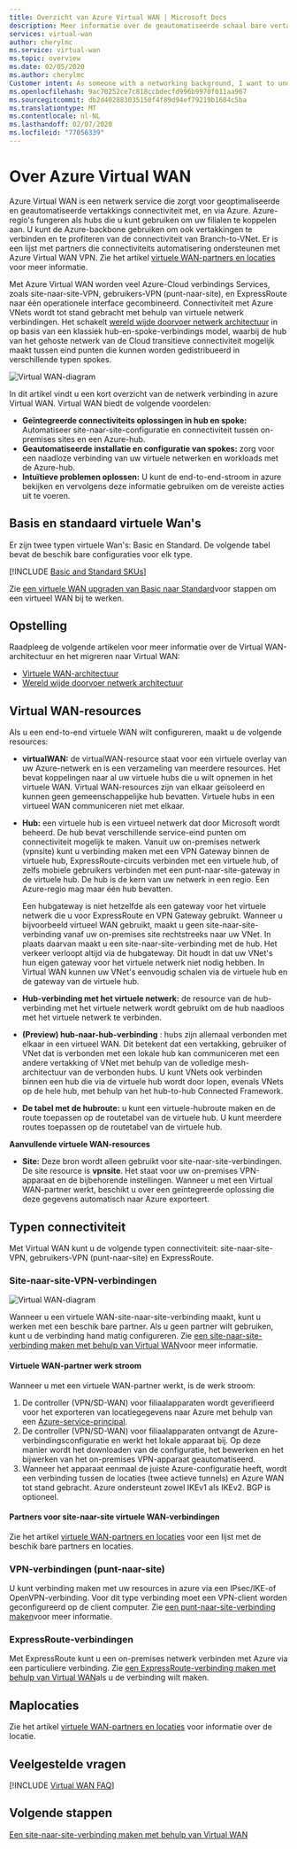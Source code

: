 ```yaml
---
title: Overzicht van Azure Virtual WAN | Microsoft Docs
description: Meer informatie over de geautomatiseerde schaal bare vertakking-to-Branch connectiviteit van Virtual WAN, beschik bare regio's en partners.
services: virtual-wan
author: cherylmc
ms.service: virtual-wan
ms.topic: overview
ms.date: 02/05/2020
ms.author: cherylmc
Customer intent: As someone with a networking background, I want to understand what Virtual WAN is and if it is the right choice for my Azure network.
ms.openlocfilehash: 9ac70252ce7c818ccbdecfd996b9970f011aa967
ms.sourcegitcommit: db2d402883035150f4f89d94ef79219b1604c5ba
ms.translationtype: MT
ms.contentlocale: nl-NL
ms.lasthandoff: 02/07/2020
ms.locfileid: "77056339"
---
```

# <a name="about-azure-virtual-wan"></a>Over Azure Virtual WAN

Azure Virtual WAN is een netwerk service die zorgt voor geoptimaliseerde en geautomatiseerde vertakkings connectiviteit met, en via Azure. Azure-regio's fungeren als hubs die u kunt gebruiken om uw filialen te koppelen aan. U kunt de Azure-backbone gebruiken om ook vertakkingen te verbinden en te profiteren van de connectiviteit van Branch-to-VNet. Er is een lijst met partners die connectiviteits automatisering ondersteunen met Azure Virtual WAN VPN. Zie het artikel [virtuele WAN-partners en locaties](virtual-wan-locations-partners.md) voor meer informatie.

Met Azure Virtual WAN worden veel Azure-Cloud verbindings Services, zoals site-naar-site-VPN, gebruikers-VPN (punt-naar-site), en ExpressRoute naar één operationele interface gecombineerd. Connectiviteit met Azure VNets wordt tot stand gebracht met behulp van virtuele netwerk verbindingen. Het schakelt [wereld wijde doorvoer netwerk architectuur](virtual-wan-global-transit-network-architecture.md) in op basis van een klassiek hub-en-spoke-verbindings model, waarbij de hub van het gehoste netwerk van de Cloud transitieve connectiviteit mogelijk maakt tussen eind punten die kunnen worden gedistribueerd in verschillende typen spokes.

![Virtual WAN-diagram](./media/virtual-wan-about/virtualwan1.png)

In dit artikel vindt u een kort overzicht van de netwerk verbinding in azure Virtual WAN. Virtual WAN biedt de volgende voordelen:

* **Geïntegreerde connectiviteits oplossingen in hub en spoke:** Automatiseer site-naar-site-configuratie en connectiviteit tussen on-premises sites en een Azure-hub.
* **Geautomatiseerde installatie en configuratie van spokes:** zorg voor een naadloze verbinding van uw virtuele netwerken en workloads met de Azure-hub.
* **Intuïtieve problemen oplossen:** U kunt de end-to-end-stroom in azure bekijken en vervolgens deze informatie gebruiken om de vereiste acties uit te voeren.

## <a name="basicstandard"></a>Basis en standaard virtuele Wan's

Er zijn twee typen virtuele Wan's: Basic en Standard. De volgende tabel bevat de beschik bare configuraties voor elk type.

[!INCLUDE [Basic and Standard SKUs](../../includes/virtual-wan-standard-basic-include.md)]

Zie [een virtuele WAN upgraden van Basic naar Standard](upgrade-virtual-wan.md)voor stappen om een virtueel WAN bij te werken.

## <a name="architecture"></a>Opstelling

Raadpleeg de volgende artikelen voor meer informatie over de Virtual WAN-architectuur en het migreren naar Virtual WAN:

* [Virtuele WAN-architectuur](migrate-from-hub-spoke-topology.md)
* [Wereld wijde doorvoer netwerk architectuur](virtual-wan-global-transit-network-architecture.md)

## <a name="resources"></a>Virtual WAN-resources

Als u een end-to-end virtuele WAN wilt configureren, maakt u de volgende resources:

* **virtualWAN:** de virtualWAN-resource staat voor een virtuele overlay van uw Azure-netwerk en is een verzameling van meerdere resources. Het bevat koppelingen naar al uw virtuele hubs die u wilt opnemen in het virtuele WAN. Virtual WAN-resources zijn van elkaar geïsoleerd en kunnen geen gemeenschappelijke hub bevatten. Virtuele hubs in een virtueel WAN communiceren niet met elkaar.

* **Hub:** een virtuele hub is een virtueel netwerk dat door Microsoft wordt beheerd. De hub bevat verschillende service-eind punten om connectiviteit mogelijk te maken. Vanuit uw on-premises netwerk (vpnsite) kunt u verbinding maken met een VPN Gateway binnen de virtuele hub, ExpressRoute-circuits verbinden met een virtuele hub, of zelfs mobiele gebruikers verbinden met een punt-naar-site-gateway in de virtuele hub. De hub is de kern van uw netwerk in een regio. Een Azure-regio mag maar één hub bevatten.

  Een hubgateway is niet hetzelfde als een gateway voor het virtuele netwerk die u voor ExpressRoute en VPN Gateway gebruikt. Wanneer u bijvoorbeeld virtueel WAN gebruikt, maakt u geen site-naar-site-verbinding vanaf uw on-premises site rechtstreeks naar uw VNet. In plaats daarvan maakt u een site-naar-site-verbinding met de hub. Het verkeer verloopt altijd via de hubgateway. Dit houdt in dat uw VNet's hun eigen gateway voor het virtuele netwerk niet nodig hebben. In Virtual WAN kunnen uw VNet's eenvoudig schalen via de virtuele hub en de gateway van de virtuele hub.

* **Hub-verbinding met het virtuele netwerk:** de resource van de hub-verbinding met het virtuele netwerk wordt gebruikt om de hub naadloos met het virtuele netwerk te verbinden.

* **(Preview) hub-naar-hub-verbinding** : hubs zijn allemaal verbonden met elkaar in een virtueel WAN. Dit betekent dat een vertakking, gebruiker of VNet dat is verbonden met een lokale hub kan communiceren met een andere vertakking of VNet met behulp van de volledige mesh-architectuur van de verbonden hubs. U kunt VNets ook verbinden binnen een hub die via de virtuele hub wordt door lopen, evenals VNets op de hele hub, met behulp van het hub-to-hub Connected Framework.

* **De tabel met de hubroute:** u kunt een virtuele-hubroute maken en de route toepassen op de routetabel van de virtuele hub. U kunt meerdere routes toepassen op de routetabel van de virtuele hub.

**Aanvullende virtuele WAN-resources**

  * **Site:** Deze bron wordt alleen gebruikt voor site-naar-site-verbindingen. De site resource is **vpnsite**. Het staat voor uw on-premises VPN-apparaat en de bijbehorende instellingen. Wanneer u met een Virtual WAN-partner werkt, beschikt u over een geïntegreerde oplossing die deze gegevens automatisch naar Azure exporteert.

## <a name="connectivity"></a>Typen connectiviteit

Met Virtual WAN kunt u de volgende typen connectiviteit: site-naar-site-VPN, gebruikers-VPN (punt-naar-site) en ExpressRoute.

### <a name="s2s"></a>Site-naar-site-VPN-verbindingen

![Virtual WAN-diagram](./media/virtual-wan-about/virtualwan.png)

Wanneer u een virtuele WAN-site-naar-site-verbinding maakt, kunt u werken met een beschik bare partner. Als u geen partner wilt gebruiken, kunt u de verbinding hand matig configureren. Zie [een site-naar-site-verbinding maken met behulp van Virtual WAN](virtual-wan-site-to-site-portal.md)voor meer informatie.

#### <a name="s2spartner"></a>Virtuele WAN-partner werk stroom

Wanneer u met een virtuele WAN-partner werkt, is de werk stroom:

1. De controller (VPN/SD-WAN) voor filiaalapparaten wordt geverifieerd voor het exporteren van locatiegegevens naar Azure met behulp van een [Azure-service-principal](../active-directory/develop/howto-create-service-principal-portal.md).
2. De controller (VPN/SD-WAN) voor filiaalapparaten ontvangt de Azure-verbindingsconfiguratie en werkt het lokale apparaat bij. Op deze manier wordt het downloaden van de configuratie, het bewerken en het bijwerken van het on-premises VPN-apparaat geautomatiseerd.
3. Wanneer het apparaat eenmaal de juiste Azure-configuratie heeft, wordt een verbinding tussen de locaties (twee actieve tunnels) en Azure WAN tot stand gebracht. Azure ondersteunt zowel IKEv1 als IKEv2. BGP is optioneel.

#### <a name="partners"></a>Partners voor site-naar-site virtuele WAN-verbindingen

Zie het artikel [virtuele WAN-partners en locaties](virtual-wan-locations-partners.md) voor een lijst met de beschik bare partners en locaties.

### <a name="uservpn"></a>VPN-verbindingen (punt-naar-site)

U kunt verbinding maken met uw resources in azure via een IPsec/IKE-of OpenVPN-verbinding. Voor dit type verbinding moet een VPN-client worden geconfigureerd op de client computer. Zie [een punt-naar-site-verbinding maken](virtual-wan-point-to-site-portal.md)voor meer informatie.

### <a name="er"></a>ExpressRoute-verbindingen
Met ExpressRoute kunt u een on-premises netwerk verbinden met Azure via een particuliere verbinding. Zie [een ExpressRoute-verbinding maken met behulp van Virtual WAN](virtual-wan-expressroute-portal.md)als u de verbinding wilt maken.

## <a name="locations"></a>Maplocaties

Zie het artikel [virtuele WAN-partners en locaties](virtual-wan-locations-partners.md) voor informatie over de locatie.

## <a name="faq"></a>Veelgestelde vragen

[!INCLUDE [Virtual WAN FAQ](../../includes/virtual-wan-faq-include.md)]

## <a name="next-steps"></a>Volgende stappen

[Een site-naar-site-verbinding maken met behulp van Virtual WAN](virtual-wan-site-to-site-portal.md)
